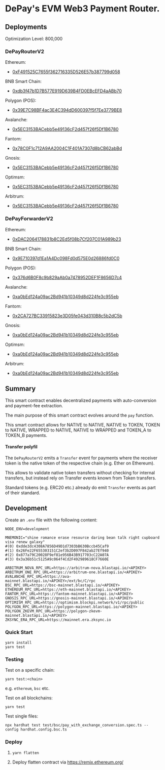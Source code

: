 # DePay's EVM Web3 Payment Router.

## Deployments

Optimization Level: 800,000

### DePayRouterV2

Ethereum:
- [0xF491525C7655f362716335D526E57b387799d058](https://etherscan.io/address/0xF491525C7655f362716335D526E57b387799d058)

BNB Smart Chain:
- [0xdb3f47b1D7B577E919D639B4FD0EBcEFD4aABb70](https://bscscan.com/address/0xdb3f47b1D7B577E919D639B4FD0EBcEFD4aABb70)

Polygon (POS):
- [0x39E7C98BF4ac3E4C394dD600397f5f7Ee3779BE8](https://polygonscan.com/address/0x39E7C98BF4ac3E4C394dD600397f5f7Ee3779BE8)

Avalanche:
- [0x5EC3153BACebb5e49136cF2d457f26f5Df1B6780](https://snowtrace.io/address/0x5EC3153BACebb5e49136cF2d457f26f5Df1B6780)

Fantom:
- [0x78C0F1c712A9AA2004C1F401A7307d8bCB62abBd](https://ftmscan.com/address/0x78C0F1c712A9AA2004C1F401A7307d8bCB62abBd)

Gnosis:
- [0x5EC3153BACebb5e49136cF2d457f26f5Df1B6780](https://gnosisscan.io/address/0x5EC3153BACebb5e49136cF2d457f26f5Df1B6780)

Optimsm:
- [0x5EC3153BACebb5e49136cF2d457f26f5Df1B6780](https://optimistic.etherscan.io/address/0x5EC3153BACebb5e49136cF2d457f26f5Df1B6780)

Arbitrum:
- [0x5EC3153BACebb5e49136cF2d457f26f5Df1B6780](https://arbiscan.io/address/0x5EC3153BACebb5e49136cF2d457f26f5Df1B6780)

### DePayForwarderV2

Ethereum:
- [0xDAC2064178831b8C2Ed5f08b7Cf207C01A989b23](https://etherscan.io/address/0xDAC2064178831b8C2Ed5f08b7Cf207C01A989b23)

BNB Smart Chain:
- [0x9E710397d1Ea1A4Dc098Fd0d575E0d26886fd0C0](https://bscscan.com/address/0x9E710397d1Ea1A4Dc098Fd0d575E0d26886fd0C0)

Polygon (POS):
- [0x376d6B0F8c9b829aAb0a7478952DEF1F8656D7c4](https://polygonscan.com/address/0x376d6B0F8c9b829aAb0a7478952DEF1F8656D7c4)

Avalanche:
- [0xa0bEd124a09ac2Bd941b10349d8d224fe3c955eb](https://snowtrace.io/address/0xa0bEd124a09ac2Bd941b10349d8d224fe3c955eb)

Fantom:
- [0x2CA727BC33915823e3D05fe043d310B8c5b2dC5b](https://ftmscan.com/address/0x2CA727BC33915823e3D05fe043d310B8c5b2dC5b)

Gnosis:
- [0xa0bEd124a09ac2Bd941b10349d8d224fe3c955eb](https://gnosisscan.io/address/0xa0bEd124a09ac2Bd941b10349d8d224fe3c955eb)

Optimsm: 
- [0xa0bEd124a09ac2Bd941b10349d8d224fe3c955eb](https://optimistic.etherscan.io/address/0xa0bEd124a09ac2Bd941b10349d8d224fe3c955eb)

Arbitrum:
- [0xa0bEd124a09ac2Bd941b10349d8d224fe3c955eb](https://arbiscan.io/address/0xa0bEd124a09ac2Bd941b10349d8d224fe3c955eb)

## Summary

This smart contract enables decentralized payments with auto-conversion and payment-fee extraction.

The main purpose of this smart contract evolves around the `pay` function.

This smart contract allows for NATIVE to NATIVE, NATIVE to TOKEN, TOKEN to NATIVE, WRAPPED to NATIVE, NATIVE to WRAPPED and TOKEN_A to TOKEN_B payments.

#### Transfer polyfil

The `DePayRouterV2` emits a `Transfer` event for payments where the receiver token is the native token of the respective chain (e.g. Ether on Ethereum).

This allows to validate native token transfers without checking for internal transfers, but instead rely on Transfer events known from Token transfers.

Standard tokens (e.g. ERC20 etc.) already do emit `Transfer` events as part of their standard.

## Development

Create an `.env` file with the following content:
```
NODE_ENV=development

MNEMONIC="shine romance erase resource daring bean talk right cupboard visa renew galaxy"
#(0) 0xdde3dc4308A7856D49D1d7303bB630Bccb45Caf9
#(1) 0x26Fe22F655303151C2ef3b2D097F842ab27Ef940
#(2) 0x877a79C20028F9ef81e956B43B917703cC22A07A
#(3) 0x3a36b51c5125A9c064f4Cd2F492989618CF7660E

ARBITRUM_NOVA_RPC_URL=https://arbitrum-nova.blastapi.io/<APIKEY>
ARBITRUM_ONE_RPC_URL=https://arbitrum-one.blastapi.io/<APIKEY>
AVALANCHE_RPC_URL=https://ava-mainnet.blastapi.io/<APIKEY>/ext/bc/C/rpc
BSC_RPC_URL=https://bsc-mainnet.blastapi.io/<APIKEY>
ETHEREUM_RPC_URL=https://eth-mainnet.blastapi.io/<APIKEY>
FANTOM_RPC_URL=https://fantom-mainnet.blastapi.io/<APIKEY>
GNOSIS_RPC_URL=https://gnosis-mainnet.blastapi.io/<APIKEY>
OPTIMISM_RPC_URL=https://optimism.blockpi.network/v1/rpc/public
POLYGON_RPC_URL=https://polygon-mainnet.blastapi.io/<APIKEY>
POLYGON_ZKEVM_RPC_URL=https://polygon-zkevm-mainnet.blastapi.io/<APIKEY>
ZKSYNC_ERA_RPC_URL=https://mainnet.era.zksync.io
```

### Quick Start

```
yarn install
yarn test
```

### Testing

Test on a specific chain:
```
yarn test:<chain>
```

e.g. `ethereum`, `bsc` etc.

Test on all blockchains:

```
yarn test
```

Test single files:

```
npx hardhat test test/bsc/pay_with_exchange_conversion.spec.ts --config hardhat.config.bsc.ts
```

### Deploy

1. `yarn flatten`

2. Deploy flatten contract via https://remix.ethereum.org/

